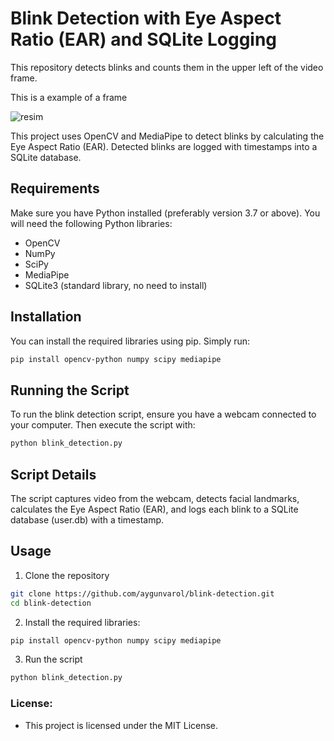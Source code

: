 # Blink Detection with Eye Aspect Ratio (EAR) and SQLite Logging
This repository detects blinks and counts them in the upper left of the video frame.

This is a example of a frame

![resim](https://github.com/AygunVarol/Blink/assets/55206464/1a4f5c0c-5cd5-4191-bbff-ee361387485b)

This project uses OpenCV and MediaPipe to detect blinks by calculating the Eye Aspect Ratio (EAR). Detected blinks are logged with timestamps into a SQLite database.

## Requirements

Make sure you have Python installed (preferably version 3.7 or above). You will need the following Python libraries:

- OpenCV
- NumPy
- SciPy
- MediaPipe
- SQLite3 (standard library, no need to install)

## Installation

You can install the required libraries using pip. Simply run:

```bash
pip install opencv-python numpy scipy mediapipe
```

## Running the Script

To run the blink detection script, ensure you have a webcam connected to your computer. Then execute the script with:

```bash
python blink_detection.py
```
## Script Details

The script captures video from the webcam, detects facial landmarks, calculates the Eye Aspect Ratio (EAR), and logs each blink to a SQLite database (user.db) with a timestamp.
## Usage

1. Clone the repository
```bash
git clone https://github.com/aygunvarol/blink-detection.git
cd blink-detection
```
2. Install the required libraries:
```bash
pip install opencv-python numpy scipy mediapipe
```
3. Run the script
```bash
python blink_detection.py
```

### License:

   - This project is licensed under the MIT License.
